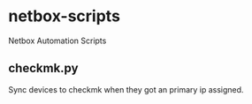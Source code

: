 # netbox-scripts
Netbox Automation Scripts

## checkmk.py
Sync devices to checkmk when they got an primary ip assigned.
